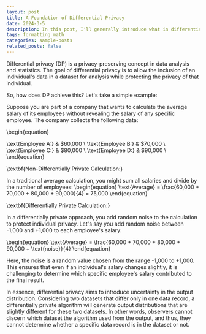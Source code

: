 ```yaml
---
layout: post
title: A Foundation of Differential Privacy
date: 2024-3-5
description: In this post, I'll generally introduce what is differential privacy with an example
tags: formatting math
categories: sample-posts
related_posts: false
---
```


Differential privacy (DP) is a privacy-preserving concept in data analysis and statistics. The goal of differential privacy is to allow the inclusion of an individual's data in a dataset for analysis while protecting the privacy of that individual.

So, how does DP achieve this? Let's take a simple example:

Suppose you are part of a company that wants to calculate the average salary of its employees without revealing the salary of any specific employee. The company collects the following data:

\begin{equation}

\text{Employee A:} & \$60,000 \\
\text{Employee B:} & \$70,000 \\
\text{Employee C:} & \$80,000 \\
\text{Employee D:} & \$90,000 \\
\end{equation}


\textbf{Non-Differentially Private Calculation:}

In a traditional average calculation, you might sum all salaries and divide by the number of employees:
\begin{equation}
\text{Average} = \frac{60,000 + 70,000 + 80,000 + 90,000}{4} = 75,000
\end{equation}

\textbf{Differentially Private Calculation:}

In a differentially private approach, you add random noise to the calculation to protect individual privacy. Let's say you add random noise between -1,000 and +1,000 to each employee's salary:

\begin{equation}
\text{Average} = \frac{60,000 + 70,000 + 80,000 + 90,000 + \text{noise}}{4}
\end{equation}

Here, the noise is a random value chosen from the range -1,000 to +1,000. This ensures that even if an individual's salary changes slightly, it is challenging to determine which specific employee's salary contributed to the final result.

In essence, differential privacy aims to introduce uncertainty in the output distribution. Considering two datasets that differ only in one data record, a differentially private algorithm will generate output distributions that are slightly different for these two datasets. In other words, observers cannot discern which dataset the algorithm used from the output, and thus, they cannot determine whether a specific data record is in the dataset or not.
